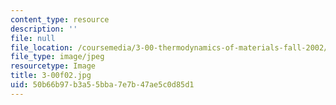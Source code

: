 ```yaml
---
content_type: resource
description: ''
file: null
file_location: /coursemedia/3-00-thermodynamics-of-materials-fall-2002/50b66b97b3a55bba7e7b47ae5c0d85d1_3-00f02.jpg
file_type: image/jpeg
resourcetype: Image
title: 3-00f02.jpg
uid: 50b66b97-b3a5-5bba-7e7b-47ae5c0d85d1
---
```


